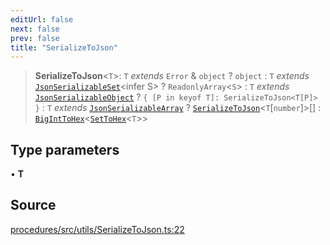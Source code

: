 ```yaml
---
editUrl: false
next: false
prev: false
title: "SerializeToJson"
---
```


> **SerializeToJson**\<`T`\>: `T` *extends* `Error` & `object` ? `object` : `T` *extends* [`JsonSerializableSet`](/reference/tevm/procedures/type-aliases/jsonserializableset/)\<infer S\> ? `ReadonlyArray`\<`S`\> : `T` *extends* [`JsonSerializableObject`](/reference/tevm/procedures/type-aliases/jsonserializableobject/) ? `{ [P in keyof T]: SerializeToJson<T[P]> }` : `T` *extends* [`JsonSerializableArray`](/reference/tevm/procedures/type-aliases/jsonserializablearray/) ? [`SerializeToJson`](/reference/tevm/procedures/type-aliases/serializetojson/)\<`T`\[`number`\]\>[] : [`BigIntToHex`](/reference/tevm/procedures/type-aliases/biginttohex/)\<[`SetToHex`](/reference/tevm/procedures/type-aliases/settohex/)\<`T`\>\>

## Type parameters

• **T**

## Source

[procedures/src/utils/SerializeToJson.ts:22](https://github.com/evmts/tevm-monorepo/blob/main/packages/procedures/src/utils/SerializeToJson.ts#L22)
